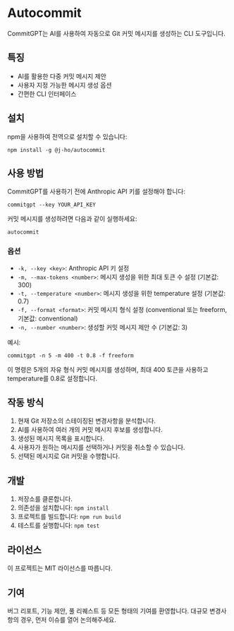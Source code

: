 # Autocommit

CommitGPT는 AI를 사용하여 자동으로 Git 커밋 메시지를 생성하는 CLI 도구입니다.

## 특징

- AI를 활용한 다중 커밋 메시지 제안
- 사용자 지정 가능한 메시지 생성 옵션
- 간편한 CLI 인터페이스

## 설치

npm을 사용하여 전역으로 설치할 수 있습니다:

```
npm install -g @j-ho/autocommit
```

## 사용 방법

CommitGPT를 사용하기 전에 Anthropic API 키를 설정해야 합니다:

```
commitgpt --key YOUR_API_KEY
```

커밋 메시지를 생성하려면 다음과 같이 실행하세요:

```
autocommit
```

### 옵션

- `-k, --key <key>`: Anthropic API 키 설정
- `-m, --max-tokens <number>`: 메시지 생성을 위한 최대 토큰 수 설정 (기본값: 300)
- `-t, --temperature <number>`: 메시지 생성을 위한 temperature 설정 (기본값: 0.7)
- `-f, --format <format>`: 커밋 메시지 형식 설정 (conventional 또는 freeform, 기본값: conventional)
- `-n, --number <number>`: 생성할 커밋 메시지 제안 수 (기본값: 3)

예시:

```
commitgpt -n 5 -m 400 -t 0.8 -f freeform
```

이 명령은 5개의 자유 형식 커밋 메시지를 생성하며, 최대 400 토큰을 사용하고 temperature를 0.8로 설정합니다.

## 작동 방식

1. 현재 Git 저장소의 스테이징된 변경사항을 분석합니다.
2. AI를 사용하여 여러 개의 커밋 메시지 후보를 생성합니다.
3. 생성된 메시지 목록을 표시합니다.
4. 사용자가 원하는 메시지를 선택하거나 커밋을 취소할 수 있습니다.
5. 선택된 메시지로 Git 커밋을 수행합니다.

## 개발

1. 저장소를 클론합니다.
2. 의존성을 설치합니다: `npm install`
3. 프로젝트를 빌드합니다: `npm run build`
4. 테스트를 실행합니다: `npm test`

## 라이선스

이 프로젝트는 MIT 라이선스를 따릅니다.

## 기여

버그 리포트, 기능 제안, 풀 리퀘스트 등 모든 형태의 기여를 환영합니다. 대규모 변경사항의 경우, 먼저 이슈를 열어 논의해주세요.